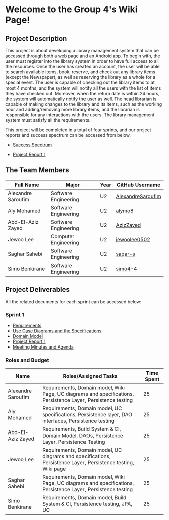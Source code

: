 # Welcome to the Group 4's Wiki Page!
## Project Description
This project is about developing a library management system that can be accessed through both a web page and an Android app. To begin with, the user must register into the library system in order to have full access to all the resources. Once the user has created an account, the user will be able to search available items, book, reserve, and check out any library items (except the Newspaper), as well as reserving the library as a whole for a special event. The user is capable of checking out the library items to at most 4 months, and the system will notify all the users with the list of items they have checked out. Moreover, when the return date is within 24 hours, the system will automatically notify the user as well. The head librarian is capable of making changes to the library and its items, such as the working hour and adding/removing more library items, and the librarian is responsible for any interactions with the users. The library management system must satisfy all the requirements.

This project will be completed in a total of four sprints, and our project reports and success spectrum can be accessed from below.

- [Success Spectrum](https://github.com/McGill-ECSE321-Fall2021/project-group-04/wiki/Success-Spectrum)

- [Project Report 1](https://github.com/McGill-ECSE321-Fall2021/project-group-04/wiki/Project-Report-1)


## The Team Members
|      Full Name     |         Major        | Year |  GitHub Username  |
| ------------------ | -------------------- | ---- | ----------------- |
| Alexandre Saroufim | Software Engineering |  U2  | [AlexandreSaroufim](https://github.com/alexandresaroufim) |
|    Aly Mohamed     | Software Engineering |  U2  | [alymo8](https://github.com/alymo8)        |
| Abd-El-Aziz Zayed  | Software Engineering |  U2  | [AzizZayed](https://github.com/AzizZayed) |
|     Jewoo Lee      | Computer Engineering |  U2  | [jewoolee0502](https://github.com/jewoolee0502)   |
|   Saghar Sahebi    | Software Engineering |  U2  | [saqar-s](https://github.com/saqar-s)     |
| Simo      Benkirane| Software Engineering |  U2  | [simo4-4 ](https://github.com/simo4-4)|

## Project Deliverables 
All the related documents for each sprint can be accessed below:

### Sprint 1
- [Requirements](https://github.com/McGill-ECSE321-Fall2021/project-group-04/wiki/Requirements)
- [Use Case Diagrams and the Specifications](https://github.com/McGill-ECSE321-Fall2021/project-group-04/wiki/Use-Case-Diagrams-and-Specifications)
- [Domain Model](https://github.com/McGill-ECSE321-Fall2021/project-group-04/wiki/Domain-Model)
- [Project Report 1](https://github.com/McGill-ECSE321-Fall2021/project-group-04/wiki/Project-Report-1)
- [Meeting Minutes and Agenda](https://github.com/McGill-ECSE321-Fall2021/project-group-04/wiki/Meeting-minutes-and-agenda)


### Roles and Budget
|        Name        |         Roles/Assigned Tasks       |    Time Spent   |
| ------------------ | ---------------------------------- | --------------- |
| Alexandre Saroufim | Requirements, Domain model, Wiki Page, UC diagrams and specifications, Persistence Layer, Persistence testing                                   |        25      |
|    Aly Mohamed     | Requirements,  Domain model, UC specifications, Persistence layer, DAO interfaces, Persistence testing  |        25    |
| Abd-El-Aziz Zayed  | Requirements, Build System & CI, Domain Model, DAOs, Persistence Layer, Persistence Testing|    25       |
|     Jewoo Lee      | Requirements, Domain model, UC diagrams and specifications, Persistence Layer, Persistence testing, Wiki page   |       25      |
|   Saghar Sahebi    | Requirements, Domain model, Wiki Page, UC diagrams and specifications, Persistence Layer, Persistence testing                                  |        25    |
| Simo      Benkirane| Requirements, Domain model, Build System & CI, Persistence testing, JPA, UC                              |    25     |
